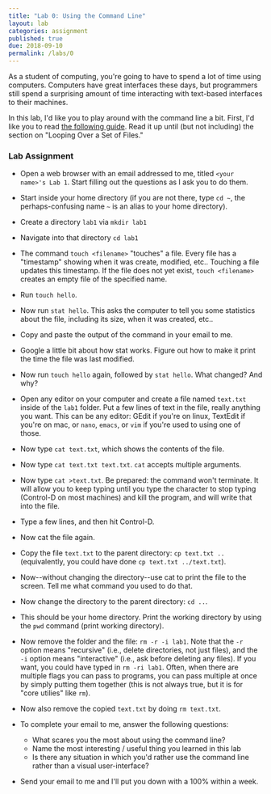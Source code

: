 ```yaml
---
title: "Lab 0: Using the Command Line"
layout: lab
categories: assignment
published: true
due: 2018-09-10
permalink: /labs/0
---
```


As a student of computing, you're going to have to spend a lot of time
using computers. Computers have great interfaces these days, but
programmers still spend a surprising amount of time interacting with
text-based interfaces to their machines.

In this lab, I'd like you to play around with the command line a
bit. First, I'd like you to read [the following
guide](https://lifehacker.com/5633909/who-needs-a-mouse-learn-to-use-the-command-line-for-almost-anything). Read
it up until (but not including) the section on "Looping Over a Set of
Files."

### Lab Assignment

- Open a web browser with an email addressed to me, titled `<your
  name>'s Lab 1`. Start filling out the questions as I ask you to do
  them.

- Start inside your home directory (if you are not there, type `cd ~`,
  the perhaps-confusing name `~` is an alias to your home directory).

- Create a directory `lab1` via `mkdir lab1`

- Navigate into that directory `cd lab1`

- The command `touch <filename>` "touches" a file. Every file has a
  "timestamp" showing when it was create, modified, etc.. Touching a
  file updates this timestamp. If the file does not yet exist, `touch
  <filename>` creates an empty file of the specified name.

- Run `touch hello`.

- Now run `stat hello`. This asks the computer to tell you some
  statistics about the file, including its size, when it was created,
  etc.. 

- Copy and paste the output of the command in your email to me.

- Google a little bit about how stat works. Figure out how to make it
  print the time the file was last modified.

- Now run `touch hello` again, followed by `stat hello`. What changed?
  And why?

- Open any editor on your computer and create a file named `text.txt`
  inside of the `lab1` folder. Put a few lines of text in the file,
  really anything you want. This can be any editor: GEdit if you're on
  linux, TextEdit if you're on mac, or `nano`, `emacs`, or `vim` if
  you're used to using one of those.

- Now type `cat text.txt`, which shows the contents of the file.

- Now type `cat text.txt text.txt`. `cat` accepts multiple arguments.

- Now type `cat >text.txt`. Be prepared: the command won't
  terminate. It will allow you to keep typing until you type the
  character to stop typing (Control-D on most machines) and kill the
  program, and will write that into the file.

- Type a few lines, and then hit Control-D.

- Now cat the file again.

- Copy the file `text.txt` to the parent directory: `cp text.txt ..`
  (equivalently, you could have done `cp text.txt ../text.txt`).

- Now--without changing the directory--use cat to print the file to
  the screen. Tell me what command you used to do that.

- Now change the directory to the parent directory: `cd ..`.

- This should be your home directory. Print the working directory by
  using the `pwd` command (print working directory).

- Now remove the folder and the file: `rm -r -i lab1`. Note that the
  `-r` option means "recursive" (i.e., delete directories, not just
  files), and the `-i` option means "interactive" (i.e., ask before
  deleting any files). If you want, you could have typed in `rm -ri
  lab1`. Often, when there are multiple flags you can pass to
  programs, you can pass multiple at once by simply putting them
  together (this is not always true, but it is for "core utilies" like
  `rm`).

- Now also remove the copied `text.txt` by doing `rm text.txt`.

- To complete your email to me, answer the following questions:
  - What scares you the most about using the command line?
  - Name the most interesting / useful thing you learned in this lab
  - Is there any situation in which you'd rather use the command line
    rather than a visual user-interface?

- Send your email to me and I'll put you down with a 100% within a
  week.

